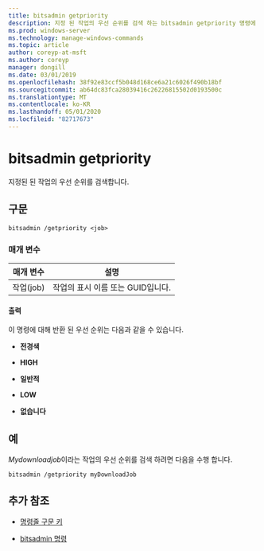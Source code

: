 ```yaml
---
title: bitsadmin getpriority
description: 지정 된 작업의 우선 순위를 검색 하는 bitsadmin getpriority 명령에 대 한 참조 항목입니다.
ms.prod: windows-server
ms.technology: manage-windows-commands
ms.topic: article
author: coreyp-at-msft
ms.author: coreyp
manager: dongill
ms.date: 03/01/2019
ms.openlocfilehash: 38f92e83ccf5b048d168ce6a21c6026f490b18bf
ms.sourcegitcommit: ab64dc83fca28039416c26226815502d0193500c
ms.translationtype: MT
ms.contentlocale: ko-KR
ms.lasthandoff: 05/01/2020
ms.locfileid: "82717673"
---
```

# <a name="bitsadmin-getpriority"></a>bitsadmin getpriority

지정된 된 작업의 우선 순위를 검색합니다.

## <a name="syntax"></a>구문

```
bitsadmin /getpriority <job>
```

### <a name="parameters"></a>매개 변수

| 매개 변수 | 설명 |
| -------------- | -------------- |
| 작업(job) | 작업의 표시 이름 또는 GUID입니다. |

#### <a name="output"></a>출력

이 명령에 대해 반환 된 우선 순위는 다음과 같을 수 있습니다.

- **전경색**

- **HIGH**

- **일반적**

- **LOW**

- **없습니다**

## <a name="examples"></a>예

*Mydownloadjob*이라는 작업의 우선 순위를 검색 하려면 다음을 수행 합니다.

```
bitsadmin /getpriority myDownloadJob
```

## <a name="additional-references"></a>추가 참조

- [명령줄 구문 키](command-line-syntax-key.md)

- [bitsadmin 명령](bitsadmin.md)
